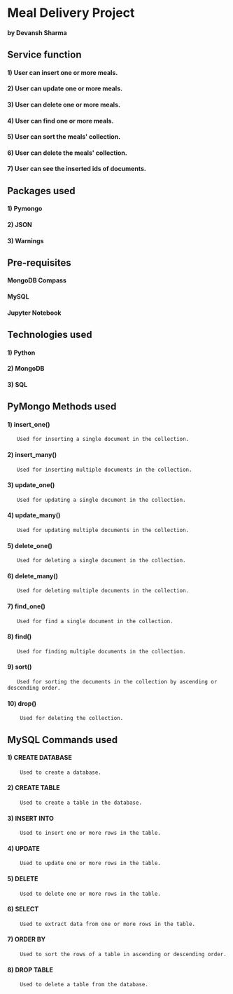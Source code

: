 # Meal Delivery Project
#### by Devansh Sharma

## Service function
#### 1) User can insert one or more meals.
#### 2) User can update one or more meals.
#### 3) User can delete one or more meals.
#### 4) User can find one or more meals.
#### 5) User can sort the meals' collection.
#### 6) User can delete the meals' collection.
#### 7) User can see the inserted ids of documents.

## Packages used
#### 1) Pymongo
#### 2) JSON
#### 3) Warnings

## Pre-requisites
#### MongoDB Compass
#### MySQL
#### Jupyter Notebook

## Technologies used
#### 1) Python
#### 2) MongoDB
#### 3) SQL

## PyMongo Methods used
#### 1) insert_one()
       Used for inserting a single document in the collection.
#### 2) insert_many()
       Used for inserting multiple documents in the collection.
#### 3) update_one()
       Used for updating a single document in the collection.
#### 4) update_many()
       Used for updating multiple documents in the collection.
#### 5) delete_one()
       Used for deleting a single document in the collection.
#### 6) delete_many()
       Used for deleting multiple documents in the collection.
#### 7) find_one()
       Used for find a single document in the collection.
#### 8) find()
       Used for finding multiple documents in the collection.
#### 9) sort()
       Used for sorting the documents in the collection by ascending or descending order.
#### 10) drop()
        Used for deleting the collection.
        
## MySQL Commands used
#### 1) CREATE DATABASE
        Used to create a database.
#### 2) CREATE TABLE
        Used to create a table in the database.
#### 3) INSERT INTO
        Used to insert one or more rows in the table.
#### 4) UPDATE
        Used to update one or more rows in the table.
#### 5) DELETE
        Used to delete one or more rows in the table.
#### 6) SELECT
        Used to extract data from one or more rows in the table.
#### 7) ORDER BY
        Used to sort the rows of a table in ascending or descending order.
#### 8) DROP TABLE
        Used to delete a table from the database.
        

